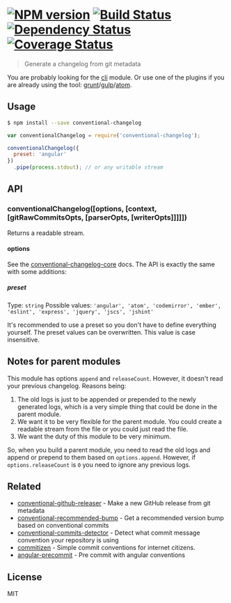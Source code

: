 #  [![NPM version][npm-image]][npm-url] [![Build Status][travis-image]][travis-url] [![Dependency Status][daviddm-image]][daviddm-url] [![Coverage Status][coveralls-image]][coveralls-url]

> Generate a changelog from git metadata

You are probably looking for the [cli](https://github.com/stevemao/conventional-changelog-cli) module. Or use one of the plugins if you are already using the tool:  [grunt](https://github.com/btford/grunt-conventional-changelog)/[gulp](https://github.com/stevemao/gulp-conventional-changelog)/[atom](https://github.com/stevemao/atom-conventional-changelog).


## Usage

```sh
$ npm install --save conventional-changelog
```

```js
var conventionalChangelog = require('conventional-changelog');

conventionalChangelog({
  preset: 'angular'
})
  .pipe(process.stdout); // or any writable stream
```


## API

### conventionalChangelog([options, [context, [gitRawCommitsOpts, [parserOpts, [writerOpts]]]]])

Returns a readable stream.

#### options

See the [conventional-changelog-core](https://github.com/stevemao/conventional-changelog-core) docs. The API is exactly the same with some additions:

##### preset

Type: `string` Possible values: `'angular', 'atom', 'codemirror', 'ember', 'eslint', 'express', 'jquery', 'jscs', 'jshint'`

It's recommended to use a preset so you don't have to define everything yourself. The preset values can be overwritten. This value is case insensitive.


## Notes for parent modules

This module has options `append` and `releaseCount`. However, it doesn't read your previous changelog. Reasons being:

1. The old logs is just to be appended or prepended to the newly generated logs, which is a very simple thing that could be done in the parent module.
2. We want it to be very flexible for the parent module. You could create a readable stream from the file or you could just read the file.
3. We want the duty of this module to be very minimum.

So, when you build a parent module, you need to read the old logs and append or prepend to them based on `options.append`. However, if `options.releaseCount` is `0` you need to ignore any previous logs.


## Related

- [conventional-github-releaser](https://github.com/stevemao/conventional-github-releaser) - Make a new GitHub release from git metadata
- [conventional-recommended-bump](https://github.com/stevemao/conventional-recommended-bump) - Get a recommended version bump based on conventional commits
- [conventional-commits-detector](https://github.com/stevemao/conventional-commits-detector) - Detect what commit message convention your repository is using
- [commitizen](https://github.com/commitizen/cz-cli) - Simple commit conventions for internet citizens.
- [angular-precommit](https://github.com/ajoslin/angular-precommit) - Pre commit with angular conventions


## License

MIT


[npm-image]: https://badge.fury.io/js/conventional-changelog.svg
[npm-url]: https://npmjs.org/package/conventional-changelog
[travis-image]: https://travis-ci.org/ajoslin/conventional-changelog.svg?branch=master
[travis-url]: https://travis-ci.org/ajoslin/conventional-changelog
[daviddm-image]: https://david-dm.org/ajoslin/conventional-changelog.svg?theme=shields.io
[daviddm-url]: https://david-dm.org/ajoslin/conventional-changelog
[coveralls-image]: https://coveralls.io/repos/ajoslin/conventional-changelog/badge.svg
[coveralls-url]: https://coveralls.io/r/ajoslin/conventional-changelog
